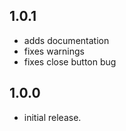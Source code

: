 ## 1.0.1
* adds documentation
* fixes warnings
* fixes close button bug

## 1.0.0
* initial release.
